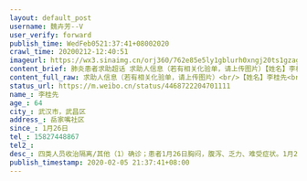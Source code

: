 ```yaml
---
layout: default_post
username: 魏卉芳--V
user_verify: forward
publish_time: WedFeb0521:37:41+08002020
crawl_time: 20200212-12:40:51
imageurl: https://wx3.sinaimg.cn/orj360/762e85e5ly1gblurh0xngj20ts1gzagz.jpg,https://wx3.sinaimg.cn/orj360/762e85e5ly1gblurhpdpfj20t51fsgp1.jpg,https://wx2.sinaimg.cn/orj360/762e85e5ly1gblurhyndrj20u01hcwio.jpg,https://wx1.sinaimg.cn/orj360/762e85e5ly1gblurg4sd1j20ti1ggdkn.jpg
content_brief: 肺炎患者求助超话 求助人信息（若有相关化验单，请上传图片）【姓名】李桂先【年龄】64【所在城市】武汉市，武昌区【所在小区、社区】岳家嘴社区【患病时间】1月26日【联系方式】15827448867【其他紧急联系人】【病情描述】 四类人员收治隔离/其他: （1）确诊；         患者1月26日胸闷 ...全文
content_full_raw: 求助人信息（若有相关化验单，请上传图片）<br/>【姓名】李桂先<br/>【年龄】64<br/>【所在城市】武汉市，武昌区<br/>【所在小区、社区】岳家嘴社区<br/>【患病时间】1月26日<br/>【联系方式】15827448867<br/>【其他紧急联系人】<br/>【病情描述】四类人员收治隔离/其他:（1）确诊；<br/>患者1月26日胸闷，腹泻、乏力、难受症状。1月29日去社区医院后去湖北省中南医院检查，CT双肺结论为：双肺散在斑片状玻璃影，以胸膜下为著。诊断意见：双肺斑片影，考虑感染性病变，病毒性肺炎可能。后在武汉市第七医院做检查，2月5日确诊为新型冠状病毒，患者在家自我隔离。现在等待社区安排床位，目前病人状态极差，呼吸困难。家中还有丈夫和儿子为密切接触者，两个密切接触者需要隔离。丈夫66岁，12月-1月份住院近40多天，基础疾病多，在武汉大学人民医院做颈动脉剥离术，颈动脉一边堵塞85%左右，一边95%左右，目前手术失败，2020年1月22日出院，目前左手已经瘫痪，现在家卧床，还有高血压、高血脂和糖尿病、胃出血2次和中风2次。儿子目前乏力，因要照顾母亲和父亲没有时间去医院做检查。恳请大家能提供帮助救救我们一家。
status_url: https://m.weibo.cn/status/4468722204701111
name_: 李桂先
age_: 64
city_: 武汉市，武昌区
address_: 岳家嘴社区
since_: 1月26日
tel_: 15827448867
tel2_: 
desc_: 四类人员收治隔离/其他（1）确诊；患者1月26日胸闷，腹泻、乏力、难受症状。1月29日去社区医院后去湖北省中南医院检查，CT双肺结论为双肺散在斑片状玻璃影，以胸膜下为著。诊断意见双肺斑片影，考虑感染性病变，病毒性肺炎可能。后在武汉市第七医院做检查，2月5日确诊为新型冠状病毒，患者在家自我隔离。现在等待社区安排床位，目前病人状态极差，呼吸困难。家中还有丈夫和儿子为密切接触者，两个密切接触者需要隔离。丈夫66岁，12月-1月份住院近40多天，基础疾病多，在武汉大学人民医院做颈动脉剥离术，颈动脉一边堵塞85%左右，一边95%左右，目前手术失败，2020年1月22日出院，目前左手已经瘫痪，现在家卧床，还有高血压、高血脂和糖尿病、胃出血2次和中风2次。儿子目前乏力，因要照顾母亲和父亲没有时间去医院做检查。恳请大家能提供帮助救救我们一家。
publish_timestamp: 2020-02-05 21:37:41+08:00
---
```

